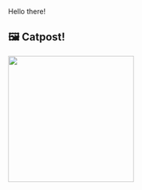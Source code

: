 Hello there!



## 🖼️ Catpost!

<sub>
    <img src="https://cdn2.thecatapi.com/images/794.png" height="256">
</sub>

